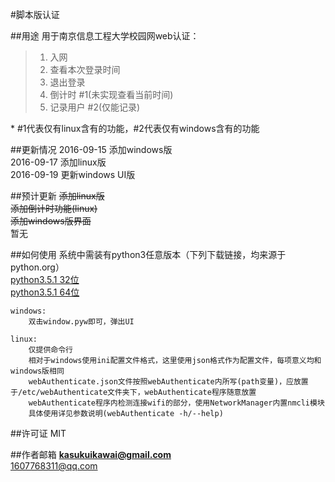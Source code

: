 #脚本版认证

##用途
用于南京信息工程大学校园网web认证：
> 1. 入网 
> 2. 查看本次登录时间
> 3. 退出登录
> 4. 倒计时   #1(未实现查看当前时间)
> 5. 记录用户 #2(仅能记录)

\* #1代表仅有linux含有的功能，#2代表仅有windows含有的功能

##更新情况
2016-09-15 添加windows版<br>
2016-09-17 添加linux版<br>
2016-09-19 更新windows UI版

##预计更新
<strike>添加linux版</strike><br>
<strike>添加倒计时功能(linux)</strike><br>
<strike>添加windows版界面</strike><br>
暂无

##如何使用
系统中需装有python3任意版本（下列下载链接，均来源于python.org）<br>
[python3.5.1 32位](https://www.python.org/ftp/python/3.5.1/python-3.5.1.exe) <br>
[python3.5.1 64位](https://www.python.org/ftp/python/3.5.1/python-3.5.1-amd64.exe)<br>

```
windows:
    双击window.pyw即可，弹出UI
```

```
linux:
    仅提供命令行
    相对于windows使用ini配置文件格式，这里使用json格式作为配置文件，每项意义均和windows版相同
    webAuthenticate.json文件按照webAuthenticate内所写(path变量)，应放置于/etc/webAuthenticate文件夹下，webAuthenticate程序随意放置
    webAuthenticate程序内检测连接wifi的部分，使用NetworkManager内置nmcli模块
    具体使用详见参数说明(webAuthenticate -h/--help)
```
##许可证
MIT

##作者邮箱
**kasukuikawai@gmail.com**<br>
1607768311@qq.com
